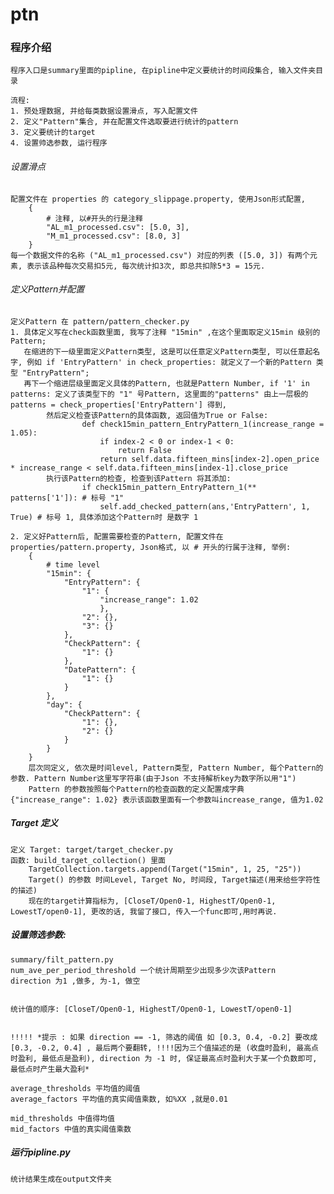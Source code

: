 # ptn

### 程序介绍
    程序入口是summary里面的pipline, 在pipline中定义要统计的时间段集合, 输入文件夹目录
    
    流程:
    1. 预处理数据, 并给每类数据设置滑点, 写入配置文件
    2. 定义"Pattern"集合, 并在配置文件选取要进行统计的pattern
    3. 定义要统计的target
    4. 设置帅选参数, 运行程序
    
###### 设置滑点
    配置文件在 properties 的 category_slippage.property, 使用Json形式配置,
        {
            # 注释, 以#开头的行是注释
            "AL_m1_processed.csv": [5.0, 3],
            "M_m1_processed.csv": [8.0, 3]
        }
    每一个数据文件的名称 ("AL_m1_processed.csv") 对应的列表 ([5.0, 3]) 有两个元素, 表示该品种每次交易扣5元, 每次统计扣3次, 即总共扣除5*3 = 15元.


###### 定义Pattern并配置
    定义Pattern 在 pattern/pattern_checker.py 
    1. 具体定义写在check函数里面, 我写了注释 "15min" ,在这个里面取定义15min 级别的Pattern; 
       在缩进的下一级里面定义Pattern类型, 这是可以任意定义Pattern类型, 可以任意起名字, 例如 if 'EntryPattern' in check_properties: 就定义了一个新的Pattern 类型 "EntryPattern";  
       再下一个缩进层级里面定义具体的Pattern, 也就是Pattern Number, if '1' in patterns: 定义了该类型下的 "1" 号Pattern, 这里面的"patterns" 由上一层极的 patterns = check_properties['EntryPattern'] 得到,
            然后定义检查该Pattern的具体函数, 返回值为True or False:
                    def check15min_pattern_EntryPattern_1(increase_range = 1.05):
                        if index-2 < 0 or index-1 < 0:
                            return False
                        return self.data.fifteen_mins[index-2].open_price * increase_range < self.data.fifteen_mins[index-1].close_price
            执行该Pattern的检查, 检查到该Pattern 将其添加:
                    if check15min_pattern_EntryPattern_1(** patterns['1']): # 标号 "1"
                        self.add_checked_pattern(ans,'EntryPattern', 1, True) # 标号 1, 具体添加这个Pattern时 是数字 1
    
    2. 定义好Pattern后, 配置需要检查的Pattern, 配置文件在 properties/pattern.property, Json格式, 以 # 开头的行属于注释, 举例:
        {
            # time level
            "15min": {
                "EntryPattern": {
                    "1": {
                        "increase_range": 1.02
                        },
                    "2": {},
                    "3": {}
                },
                "CheckPattern": {
                    "1": {}
                },
                "DatePattern": {
                    "1": {}
                }
            },
            "day": {
                "CheckPattern": {
                    "1": {},
                    "2": {}
                }
            }
        }
        层次同定义, 依次是时间level, Pattern类型, Pattern Number, 每个Pattern的参数. Pattern Number这里写字符串(由于Json 不支持解析key为数字所以用"1")
        Pattern 的参数按照每个Pattern的检查函数的定义配置成字典 {"increase_range": 1.02} 表示该函数里面有一个参数叫increase_range, 值为1.02
    
    
    
##### Target 定义
    定义 Target: target/target_checker.py
    函数: build_target_collection() 里面
        TargetCollection.targets.append(Target("15min", 1, 25, "25"))
        Target() 的参数 时间Level, Target No, 时间段, Target描述(用来给些字符性的描述)
        现在的target计算指标为, [CloseT/Open0-1, HighestT/Open0-1, LowestT/open0-1], 更改的话, 我留了接口, 传入一个func即可,用时再说.
        
        
##### 设置筛选参数:
    summary/filt_pattern.py
    num_ave_per_period_threshold 一个统计周期至少出现多少次该Pattern
    direction 为1 ,做多, 为-1, 做空
    
    
    统计值的顺序: [CloseT/Open0-1, HighestT/Open0-1, LowestT/open0-1]
    
    
    !!!!! *提示 : 如果 direction == -1, 筛选的阈值 如 [0.3, 0.4, -0.2] 要改成 [0.3, -0.2, 0.4] , 最后两个要翻转, !!!!因为三个值描述的是 (收盘时盈利, 最高点时盈利, 最低点是盈利), direction 为 -1 时, 保证最高点时盈利大于某一个负数即可, 最低点时产生最大盈利*
    
    average_thresholds 平均值的阈值
    average_factors 平均值的真实阈值乘数, 如%XX ,就是0.01
    
    mid_thresholds 中值得均值
    mid_factors 中值的真实阈值乘数

##### 运行pipline.py 
    
    统计结果生成在output文件夹
    
    

    